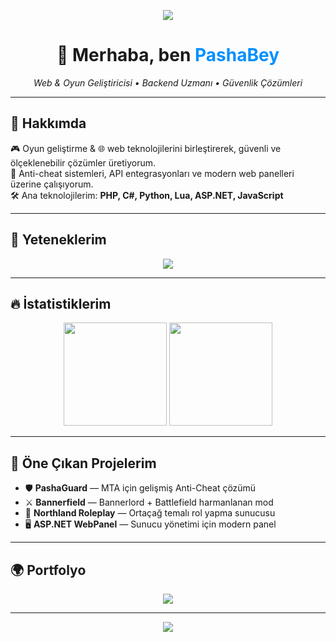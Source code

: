 <!-- Üstte gradient banner -->
<p align="center">
  <img src="https://capsule-render.vercel.app/api?type=waving&color=0090ff&height=180&section=header&text=HelloWorld&fontSize=50&fontAlignY=35&fontColor=ffffff&animation=twinkling" />
</p>

<!-- Merhaba başlığı -->
<h1 align="center">👋 Merhaba, ben <span style="color:#0090ff">PashaBey</span></h1>

<p align="center">
  <em>Web & Oyun Geliştiricisi • Backend Uzmanı • Güvenlik Çözümleri</em>
</p>

---

## 🚀 Hakkımda
🎮 Oyun geliştirme & 🌐 web teknolojilerini birleştirerek, güvenli ve ölçeklenebilir çözümler üretiyorum.  
🔐 Anti-cheat sistemleri, API entegrasyonları ve modern web panelleri üzerine çalışıyorum.  
🛠️ Ana teknolojilerim: **PHP, C#, Python, Lua, ASP.NET, JavaScript**

---

## 🧩 Yeteneklerim

<p align="center">
  <img src="https://skillicons.dev/icons?i=php,cs,python,lua,js,dotnet,mysql,html,css,git" />
</p>

---

## 🔥 İstatistiklerim

<p align="center">
  <img src="https://github-readme-stats.vercel.app/api?username=pashabeys&show_icons=true&theme=tokyonight&hide_border=true&bg_color=0d1117&title_color=0090ff&icon_color=33aaff" height="165" />
  <img src="https://github-readme-streak-stats.herokuapp.com/?user=pashabeys&theme=tokyonight&hide_border=true&background=0d1117&stroke=33aaff&ring=0090ff&fire=33aaff" height="165" />
</p>

---

## 📂 Öne Çıkan Projelerim
- 🛡️ **PashaGuard** — MTA için gelişmiş Anti-Cheat çözümü  
- ⚔️ **Bannerfield** — Bannerlord + Battlefield harmanlanan mod  
- 🏰 **Northland Roleplay** — Ortaçağ temalı rol yapma sunucusu  
- 🖥️ **ASP.NET WebPanel** — Sunucu yönetimi için modern panel  

---

## 🌍 Portfolyo
<p align="center">
  <a href="https://www.pashabey.dev">
    <img src="https://img.shields.io/badge/🌐 Ziyaret%20Et-Portfolyo-0090ff?style=for-the-badge&logo=firefox&logoColor=white" />
  </a>
</p>

---

<!-- Alt dalgalı efekt -->
<p align="center">
  <img src="https://capsule-render.vercel.app/api?type=waving&color=0090ff&height=100&section=footer" />
</p>
